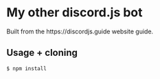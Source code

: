 <h1>My other discord.js bot</h1>
Built from the https://discordjs.guide website guide.

<h2>Usage + cloning</h2>

``` $ npm install ```
